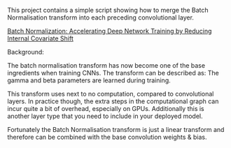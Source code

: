 This project contains a simple script showing how to merge the Batch Normalisation transform into each preceding convolutional layer.

[Batch Normalization: Accelerating Deep Network Training by Reducing Internal Covariate Shift](https://arxiv.org/abs/1502.03167)

Background:

The batch normalisation transform has now become one of the base ingredients when training CNNs.  The transform can be described as:
<include transform>
The gamma and beta parameters are learned during training.

This transform uses next to no computation, compared to convolutional layers.  In practice though, the extra steps in the computational graph can incur quite a bit of overhead, especially on GPUs.  Additionally this is another layer type that you need to include in your deployed model.

Fortunately the Batch Normalisation transform is just a linear transform and therefore can be combined with the base convolution weights & bias.
